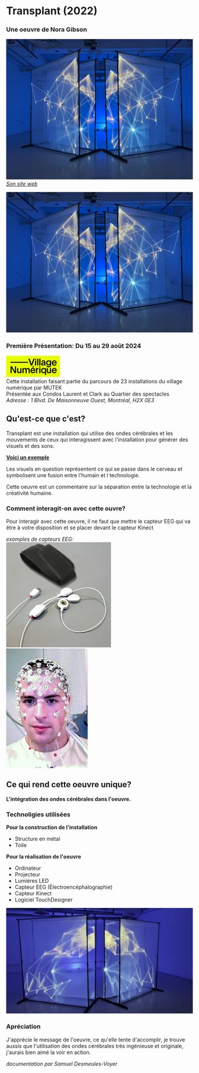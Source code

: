 # Transplant (2022)
### Une oeuvre de Nora Gibson
![Image de Nora Gibson](./images/installation_transplant.webp)
*[Son site web](https://www.noragibsonvisualist.com/)*

![Image de Transplant](./images/installation_transplant.webp)

### Première Présentation: Du 15 au 29 août 2024  
[![logo de Village Numérique.png](./images/logo_village_numerique.png)](https://village-numerique.mutek.org/)  
Cette installation faisant partie du parcours de 23 installations du village numérique par MUTEK  
Présentée aux Condos Laurent et Clark au Quartier des spectacles  
*Adresse : 1 Blvd. De Maisonneuve Ouest, Montréal, H2X 0E3*

## Qu'est-ce que c'est?

Transplant est une installation qui utilise des ondes cérébrales et les mouvements de ceux qui interagissent avec l'installation pour générer des visuels et des sons.  

**[Voici un exemple](https://vimeo.com/770426091)**

Les visuels en question représentent ce qui se passe dans le cerveau et symbolisent une fusion entre l'humain et l technologie.

Cette oeuvre est un commentaire sur la séparation entre la technologie et la créativité humaine.

### Comment interagit-on avec cette ouvre?

Pour interagir avec cette oeuvre, il ne faut que mettre le capteur EEG qui va être à votre disposition et se placer devant le capteur Kinect

*examples de capteurs EEG:*  
![Capteur simple](./images/capteur_eeg_simple.png)
![Capteur complex](./images/capteur_eeg_complex.jpg)


## Ce qui rend cette oeuvre unique?

**L'intégration des ondes cérébrales dans l'oeuvre.**

### Technoligies utilisées

**Pour la construction de l'installation**
- Structure en métal
- Toile

**Pour la réalisation de l'oeuvre**
- Ordinateur
- Projecteur
- Lumières LED
- Capteur EEG (Électroencéphalographie)
- Capteur Kinect
- Logiciel TouchDesigner

![Image de Transplant, angle différent](./images/transplant_angle.webp)

### Apréciation

J'apprécie le message de l'oeuvre, ce qu'elle tente d'accomplir, je trouve aussis que l'utilisation des ondes cérébrales très ingénieuse et originale, j'aurais bien aimé la voir en action.


*documentation par Samuel Desmeules-Voyer*
